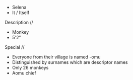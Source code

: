 - Selena
- It / Itself


Description //
- Monkey
- 5'2"

Special //
- Everyone from their village is named -omu
- Distinguished by surnames which are descriptor names
- Only 26 monkeys
- Aomu chief